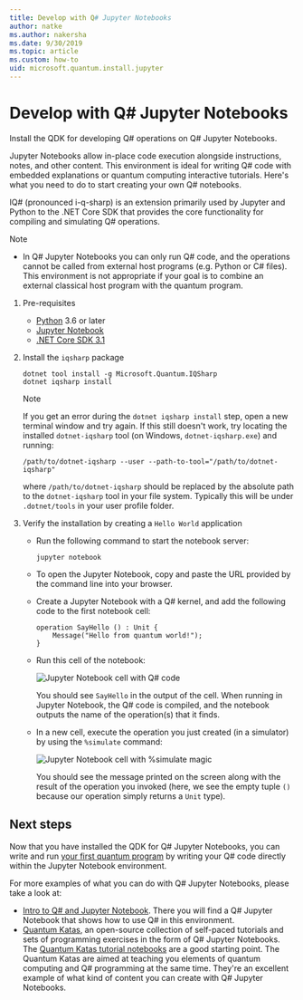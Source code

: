```yaml
---
title: Develop with Q# Jupyter Notebooks
author: natke
ms.author: nakersha
ms.date: 9/30/2019
ms.topic: article
ms.custom: how-to
uid: microsoft.quantum.install.jupyter
---
```


# Develop with Q# Jupyter Notebooks

Install the QDK for developing Q# operations on Q# Jupyter Notebooks.

Jupyter Notebooks allow in-place code execution alongside instructions, notes, and other content. This environment is ideal for writing Q# code with embedded explanations or quantum computing interactive tutorials. Here's what you need to do to start creating your own Q# notebooks.

IQ# (pronounced i-q-sharp) is an extension primarily used by Jupyter and Python to the .NET Core SDK that provides the core functionality for compiling and simulating Q# operations.

> [!NOTE]
> * In Q# Jupyter Notebooks you can only run Q# code, and the operations cannot be called from external host programs (e.g. Python or C# files). This environment is not appropriate if your goal is to combine an external classical host program with the quantum program.

1. Pre-requisites

    - [Python](https://www.python.org/downloads/) 3.6 or later
    - [Jupyter Notebook](https://jupyter.readthedocs.io/en/latest/install.html)
    - [.NET Core SDK 3.1](https://dotnet.microsoft.com/download/dotnet-core/3.1)

1. Install the `iqsharp` package

    ```dotnetcli
    dotnet tool install -g Microsoft.Quantum.IQSharp
    dotnet iqsharp install
    ```

    > [!NOTE]
    > If you get an error during the `dotnet iqsharp install` step, open a new terminal window and try again.
    > If this still doesn't work, try locating the installed `dotnet-iqsharp` tool (on Windows, `dotnet-iqsharp.exe`) and running:
    > ```
    > /path/to/dotnet-iqsharp --user --path-to-tool="/path/to/dotnet-iqsharp"
    > ```
    > where `/path/to/dotnet-iqsharp` should be replaced by the absolute path to the `dotnet-iqsharp` tool in your file system.
    > Typically this will be under `.dotnet/tools` in your user profile folder.

1. Verify the installation by creating a `Hello World` application

    - Run the following command to start the notebook server:

        ```
        jupyter notebook
        ```

    - To open the Jupyter Notebook, copy and paste the URL provided by the command line into your browser.

    - Create a Jupyter Notebook with a Q# kernel, and add the following code to the first notebook cell:

        ```qsharp
        operation SayHello () : Unit {
            Message("Hello from quantum world!");
        }
        ```

    - Run this cell of the notebook:

        ![Jupyter Notebook cell with Q# code](~/media/install-guide-jupyter.png)

        You should see `SayHello` in the output of the cell. When running in Jupyter Notebook, the Q# code is compiled, and the notebook outputs the name of the operation(s) that it finds.


    - In a new cell, execute the operation you just created (in a simulator) by using the `%simulate` command:

        ![Jupyter Notebook cell with %simulate magic](~/media/install-guide-jupyter-simulate.png)

        You should see the message printed on the screen along with the result of the operation you invoked (here, we see the empty tuple `()` because our operation simply returns a `Unit` type).

## Next steps

Now that you have installed the QDK for Q# Jupyter Notebooks, you can write and run [your first quantum program](xref:microsoft.quantum.quickstarts.qrng) by writing your Q# code directly within the Jupyter Notebook environment.

For more examples of what you can do with Q# Jupyter Notebooks, please take a look at:
- [Intro to Q# and Jupyter Notebook](https://docs.microsoft.com/samples/microsoft/quantum/intro-to-qsharp-jupyter/). There you will find a Q# Jupyter Notebook that shows how to use Q# in this environment.
- [Quantum Katas](xref:microsoft.quantum.overview.katas), an open-source collection of self-paced tutorials and sets of programming exercises in the form of Q# Jupyter Notebooks. The [Quantum Katas tutorial notebooks](https://github.com/microsoft/QuantumKatas#tutorial-topics) are a good starting point. The Quantum Katas are aimed at teaching you elements of quantum computing and Q# programming at the same time. They're an excellent example of what kind of content you can create with Q# Jupyter Notebooks.
